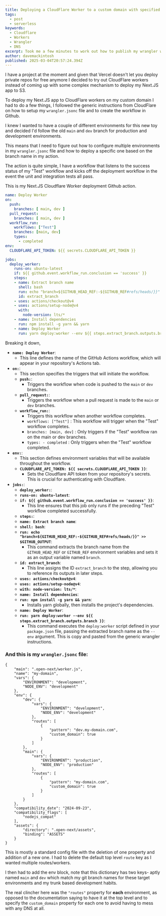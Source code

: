 ```yaml
---
title: Deploying a CloudFlare Worker to a custom domain with specified environment
tags:
  - post
  - serverless
keywords: 
  - Cloudflare
  - Workers
  - Wrangler
  - DNS
excerpt: Took me a few minutes to work out how to publish my wrangler worker to a custom domain from my Github action based on the environment from the branch.
author: davemackintosh
published: 2025-03-04T20:57:24.394Z
---
```


I have a project at the moment and given that Vercel doesn't let you deploy private repos for free anymore I decided to try out CloudFlare workers instead of coming up with some complex mechanism to deploy my Next.JS app to S3.

To deploy my Next.JS app to CloudFlare workers on my custom domain I had to do a few things, I followed the generic instructions from CloudFlare on how to setup my `wrangler.jsonc` file and to create the workflow in Github.

I knew I wanted to have a couple of different environments for this new toy and decided I'd follow the old `main` and `dev` branch for production and development environments.

This means that I need to figure out how to configure multiple environments in my `wrangler.jsonc` file and how to deploy a specific one based on the branch name in my action. 

The action is quite simple, I have a workflow that listens to the success status of my "Test" workflow and kicks off the deployment workflow in the event the unit and integration tests all pass.

This is my Next.JS Cloudflare Worker deployment Github action.

```yaml
name: Deploy Worker
on:
  push:
    branches: [ main, dev ]
  pull_request:
    branches: [ main, dev ]
  workflow_run:
    workflows: ["Test"]
    branches: [main, dev]
    types: 
      - completed
env:
  CLOUDFLARE_API_TOKEN: ${{ secrets.CLOUDFLARE_API_TOKEN }}

jobs:
  deploy_worker:
    runs-on: ubuntu-latest
    if: ${{ github.event.workflow_run.conclusion == 'success' }}
    steps:
    - name: Extract branch name
      shell: bash
      run: echo "branch=${GITHUB_HEAD_REF:-${GITHUB_REF#refs/heads/}}" >> $GITHUB_OUTPUT
      id: extract_branch
    - uses: actions/checkout@v4
    - uses: actions/setup-node@v4
      with:
        node-version: lts/*
    - name: Install dependencies
      run: npm install -g yarn && yarn
    - name: Deploy Worker
      run: yarn deploy:worker --env ${{ steps.extract_branch.outputs.branch }}
```

Breaking it down,

*   **`name: Deploy Worker`**:
    *   This line defines the name of the GitHub Actions workflow, which will appear in your repository's Actions tab.
*   **`on:`**:
    *   This section specifies the triggers that will initiate the workflow.
    *   **`push:`**:
        *   Triggers the workflow when code is pushed to the `main` or `dev` branches.
    *   **`pull_request:`**:
        *   Triggers the workflow when a pull request is made to the `main` or `dev` branches.
    *   **`workflow_run:`**:
        *   Triggers this workflow when another workflow completes.
        *   `workflows: ["Test"]` : This workflow will trigger when the "Test" workflow completes.
        *   `branches: [main, dev]` : Only triggers if the "Test" workflow ran on the main or dev branches.
        *   `types: - completed` : Only triggers when the "Test" workflow completed.
*   **`env:`**:
    *   This section defines environment variables that will be available throughout the workflow.
    *   **`CLOUDFLARE_API_TOKEN: ${{ secrets.CLOUDFLARE_API_TOKEN }}`**:
        *   Sets the Cloudflare API token from your repository's secrets. This is crucial for authenticating with Cloudflare.
*   **`jobs:`**:
    *   **`deploy_worker:`**:
    *   **`runs-on: ubuntu-latest`**:
    *   **`if: ${{ github.event.workflow_run.conclusion == 'success' }}`**:
        *   This line ensures that this job only runs if the preceding "Test" workflow completed successfully.
    *   **`steps:`**:
    *   **`name: Extract branch name`**:
    *   **`shell: bash`**:
    *   **`run: echo "branch=${GITHUB_HEAD_REF:-${GITHUB_REF#refs/heads/}}" >> $GITHUB_OUTPUT`**:
        *   This command extracts the branch name from the `GITHUB_HEAD_REF` or `GITHUB_REF` environment variables and sets it as an output variable named `branch`.
    *   **`id: extract_branch`**:
        *   This line assigns the ID `extract_branch` to the step, allowing you to reference its outputs in later steps.
    *   **`uses: actions/checkout@v4`**:
    *   **`uses: actions/setup-node@v4`**:
    *   **`with: node-version: lts/*`**:
    *   **`name: Install dependencies`**:
    *   **`run: npm install -g yarn && yarn`**:
        *   Installs yarn globally, then installs the project's dependencies.
    *   **`name: Deploy Worker`**:
    *   **`run: yarn deploy:worker --env ${{ steps.extract_branch.outputs.branch }}`**:
        *   This command executes the `deploy:worker` script defined in your `package.json` file, passing the extracted branch name as the `--env` argument. This is copy and pasted from the generic wrangler instructions.


### And this is my `wrangler.jsonc` file:

```jsonc
{
	"main": ".open-next/worker.js",
	"name": "my-domain",
	"vars": {
		"ENVIRONMENT": "development",
		"NODE_ENV": "development"
	},
	"env": {
		"dev": {
			"vars": {
				"ENVIRONMENT": "development",
				"NODE_ENV": "development"
			},
			"routes": [
				{
					"pattern": "dev.my-domain.com",
					"custom_domain": true
				}
			]
		},
		"main": {
			"vars": {
				"ENVIRONMENT": "production",
				"NODE_ENV": "production"
			},
			"routes": [
				{
					"pattern": "my-domain.com",
					"custom_domain": true
				}
			]
		}
	},
	"compatibility_date": "2024-09-23",
	"compatibility_flags": [
		"nodejs_compat"
	],
	"assets": {
		"directory": ".open-next/assets",
		"binding": "ASSETS"
	}
}
```

This is mostly a standard config file with the deletion of one property and addition of a new one. I had to delete the default top level `route` key as I wanted multiple routes/workers.

I then had to add the env block, note that this dictionary has two keys- aptly named `main` and `dev` which match my git branch names for these target environments and my trunk based development habits.

The real clincher here was the `"routes"` property for **each** environment, as opposed to the documentation saying to have it at the top level and to specify the `custom_domain` property for each one to avoid having to mess with any DNS at all.
